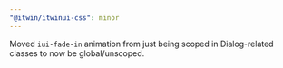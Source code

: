 ```yaml
---
"@itwin/itwinui-css": minor
---
```


Moved `iui-fade-in` animation from just being scoped in Dialog-related classes to now be global/unscoped.
